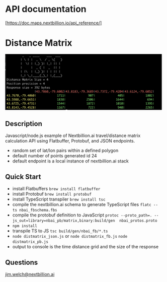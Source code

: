 # API documentation
[https://doc.maps.nextbillion.io/api_reference/]

# Distance Matrix
![Alt text](./screenshot.png "Screenshot")
## Description
Javascript/node.js example of Nextbillion.ai travel/distance matrix calculation API using Flatbuffer, Protobuf, and JSON endpoints. 
- random set of lat/lon pairs within a defined polygon
- default number of points generated id 24
- default endpoint is a local instance of nextbillion.ai stack

## Quick Start
- install Flatbuffers `brew install flatbuffer`
- install Protobuf `brew install protobuf`
- install TypeScript transpiler `brew install tsc`
- compile the nextbillion.ai schema to generate TypeScript files `flatc --ts nbai_fbschema.fbs`
- compile the protobuf definition to JavaScript `protoc --proto_path=. --js_out=library=nbai_pb/matrix,binary:build/gen  nbai_protos.proto`
- `npm install`
- transpile TS to JS `tsc build/gen/nbai_fb/*.ts`
- `node distmatrix_json.js` or `node distmatrix_fb.js` `node distmatrix_pb.js`
- output to console is the time distance grid and the size of the response



## Questions
jim.welch@nextbillion.ai